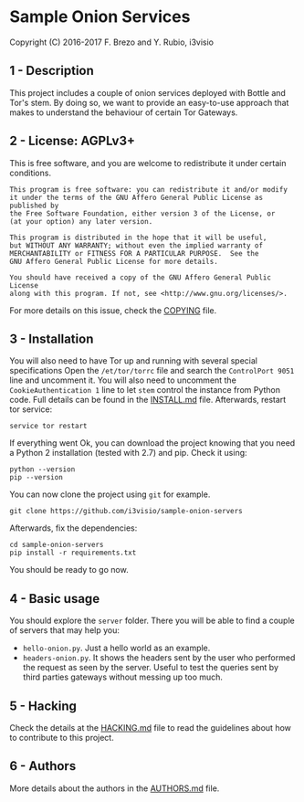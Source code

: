 Sample Onion Services
====================

Copyright (C) 2016-2017  F. Brezo and Y. Rubio, i3visio

1 - Description
---------------

This project includes a couple of onion services deployed with Bottle and Tor's stem.
By doing so, we want to provide an easy-to-use approach that makes to understand the
behaviour of certain Tor Gateways.

2 - License: AGPLv3+
-------------------

This is free software, and you are welcome to redistribute it under certain conditions.

	This program is free software: you can redistribute it and/or modify
	it under the terms of the GNU Affero General Public License as published by
	the Free Software Foundation, either version 3 of the License, or
	(at your option) any later version.

	This program is distributed in the hope that it will be useful,
	but WITHOUT ANY WARRANTY; without even the implied warranty of
	MERCHANTABILITY or FITNESS FOR A PARTICULAR PURPOSE.  See the
	GNU Affero General Public License for more details.

	You should have received a copy of the GNU Affero General Public License
	along with this program. If not, see <http://www.gnu.org/licenses/>.


For more details on this issue, check the [COPYING](COPYING) file.

3 - Installation
----------------

You will also need to have Tor up and running with several special specifications
Open the `/et/tor/torrc` file and search the `ControlPort 9051` line and uncomment
it. You will also need to uncomment the `CookieAuthentication 1` line to let `stem`
control the instance from Python code. Full details can be found in the 
[INSTALL.md](INSTALL.MD) file. Afterwards, restart tor service:
```
service tor restart
```

If everything went Ok, you can download the project knowing that you need a 
Python 2 installation (tested with 2.7) and pip. Check it using:
```
python --version
pip --version
```

You can now clone the project using `git` for example.
```
git clone https://github.com/i3visio/sample-onion-servers
```

Afterwards, fix the dependencies:
```
cd sample-onion-servers
pip install -r requirements.txt
```

You should be ready to go now.

4 - Basic usage
---------------

You should explore the `server` folder. There you will be able to find a couple 
of servers that may help you:
* `hello-onion.py`. Just a hello world as an example.
* `headers-onion.py`. It shows the headers sent by the user who performed the
request as seen by the server. Useful to test the queries sent by third parties
gateways without messing up too much.

5 - Hacking
-----------

Check the details at the [HACKING.md](HACKING.md) file to read the guidelines
about how to contribute to this project.

6 - Authors
-----------

More details about the authors in the [AUTHORS.md](AUTHORS.md) file.
